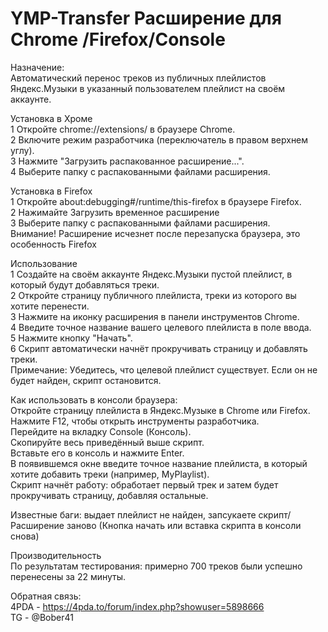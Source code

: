 # YMP-Transfer Расширение для Chrome /Firefox/Console
  
Назначение:  
Автоматический перенос треков из публичных плейлистов Яндекс.Музыки в указанный пользователем плейлист на своём аккаунте.  
  
Установка  в Хроме  
1 Откройте chrome://extensions/ в браузере Chrome.  
2 Включите режим разработчика (переключатель в правом верхнем углу).  
3 Нажмите "Загрузить распакованное расширение...".  
4 Выберите папку с распакованными файлами расширения.  
  
Установка в Firefox   
1 Откройте about:debugging#/runtime/this-firefox в браузере Firefox.  
2 Нажимайте Загрузить временное расширение  
3 Выберите папку с распакованными файлами расширения.  
Внимание! Расширение исчезнет после перезапуска браузера, это особенность Firefox  
  
Использование  
1 Создайте на своём аккаунте Яндекс.Музыки пустой плейлист, в который будут добавляться треки.  
2 Откройте страницу публичного плейлиста, треки из которого вы хотите перенести.  
3 Нажмите на иконку расширения в панели инструментов Chrome.  
4 Введите точное название вашего целевого плейлиста в поле ввода.  
5 Нажмите кнопку "Начать".  
6 Скрипт автоматически начнёт прокручивать страницу и добавлять треки.  
Примечание: Убедитесь, что целевой плейлист существует. Если он не будет найден, скрипт остановится.   

Как использовать в консоли браузера:  
Откройте страницу плейлиста в Яндекс.Музыке в Chrome или Firefox.  
Нажмите F12, чтобы открыть инструменты разработчика.  
Перейдите на вкладку Console (Консоль).  
Скопируйте весь приведённый выше скрипт.  
Вставьте его в консоль и нажмите Enter.  
В появившемся окне введите точное название плейлиста, в который хотите добавить треки (например, MyPlaylist).  
Скрипт начнёт работу: обработает первый трек и затем будет прокручивать страницу, добавляя остальные.  

Известные баги: выдает плейлист не найден, запсукаете скрипт/Расширение заново (Кнопка начать или вставка скрипта в консоли снова)  

Производительность  
По результатам тестирования: примерно 700 треков были успешно перенесены за 22 минуты.  
  
Обратная связь:  
4PDA - https://4pda.to/forum/index.php?showuser=5898666  
TG - @Bober41  
